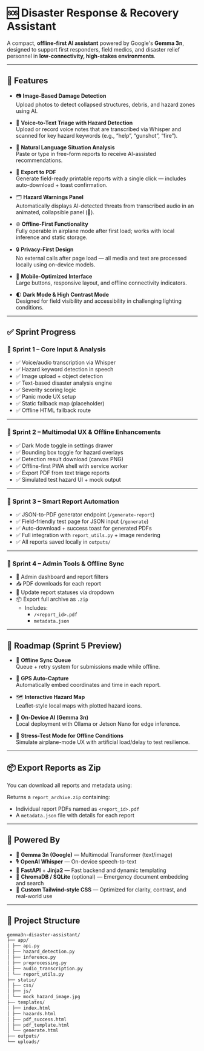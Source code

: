 # 🆘 Disaster Response & Recovery Assistant

A compact, **offline-first AI assistant** powered by Google's **Gemma 3n**, designed to support first responders, field medics, and disaster relief personnel in **low-connectivity, high-stakes environments**.

---

## 🚀 Features

- 📷 **Image-Based Damage Detection**  
  Upload photos to detect collapsed structures, debris, and hazard zones using AI.

- 🎤 **Voice-to-Text Triage with Hazard Detection**  
  Upload or record voice notes that are transcribed via Whisper and scanned for key hazard keywords (e.g., “help”, “gunshot”, “fire”).

- 📝 **Natural Language Situation Analysis**  
  Paste or type in free-form reports to receive AI-assisted recommendations.

- 📄 **Export to PDF**  
  Generate field-ready printable reports with a single click — includes auto-download + toast confirmation.

- 🗂️ **Hazard Warnings Panel**  
  Automatically displays AI-detected threats from transcribed audio in an animated, collapsible panel (🚨).

- 🌐 **Offline-First Functionality**  
  Fully operable in airplane mode after first load; works with local inference and static storage.

- 🔒 **Privacy-First Design**  
  No external calls after page load — all media and text are processed locally using on-device models.

- 📱 **Mobile-Optimized Interface**  
  Large buttons, responsive layout, and offline connectivity indicators.

- 🌓 **Dark Mode & High Contrast Mode**  
  Designed for field visibility and accessibility in challenging lighting conditions.

---

## ✅ Sprint Progress

### 🧩 Sprint 1 – Core Input & Analysis
- ✅ Voice/audio transcription via Whisper
- ✅ Hazard keyword detection in speech
- ✅ Image upload + object detection
- ✅ Text-based disaster analysis engine
- ✅ Severity scoring logic
- ✅ Panic mode UX setup
- ✅ Static fallback map (placeholder)
- ✅ Offline HTML fallback route

---

### 🧩 Sprint 2 – Multimodal UX & Offline Enhancements
- ✅ Dark Mode toggle in settings drawer
- ✅ Bounding box toggle for hazard overlays
- ✅ Detection result download (canvas PNG)
- ✅ Offline-first PWA shell with service worker
- ✅ Export PDF from text triage reports
- ✅ Simulated test hazard UI + mock output

---

### 🧩 Sprint 3 – Smart Report Automation
- ✅ JSON-to-PDF generator endpoint (`/generate-report`)
- ✅ Field-friendly test page for JSON input (`/generate`)
- ✅ Auto-download + success toast for generated PDFs
- ✅ Full integration with `report_utils.py` + image rendering
- ✅ All reports saved locally in `outputs/`

---

### 🧩 Sprint 4 – Admin Tools & Offline Sync

- 🔐 Admin dashboard and report filters  
- 📥 PDF downloads for each report  
- 🔄 Update report statuses via dropdown  
- 📦 Export full archive as `.zip`  
  - Includes:
    - `/<report_id>.pdf`
    - `metadata.json`

---

## 🔭 Roadmap (Sprint 5 Preview)

- 📡 **Offline Sync Queue**  
  Queue + retry system for submissions made while offline.

- 🧭 **GPS Auto-Capture**  
  Automatically embed coordinates and time in each report.

- 🗺️ **Interactive Hazard Map**  
  Leaflet-style local maps with plotted hazard icons.

- 🛜 **On-Device AI (Gemma 3n)**  
  Local deployment with Ollama or Jetson Nano for edge inference.

- 🧪 **Stress-Test Mode for Offline Conditions**  
  Simulate airplane-mode UX with artificial load/delay to test resilience.

---

## 📦 Export Reports as Zip

You can download all reports and metadata using:


Returns a `report_archive.zip` containing:

- Individual report PDFs named as `<report_id>.pdf`
- A `metadata.json` file with details for each report

---

## 🧠 Powered By

- 🤖 **Gemma 3n (Google)** — Multimodal Transformer (text/image)
- 🎙️ **OpenAI Whisper** — On-device speech-to-text
- 🐍 **FastAPI** + **Jinja2** — Fast backend and dynamic templating
- 🧠 **ChromaDB / SQLite** (optional) — Emergency document embedding and search
- 🎨 **Custom Tailwind-style CSS** — Optimized for clarity, contrast, and real-world use

---

## 📁 Project Structure


```bash
gemma3n-disaster-assistant/
├── app/
│ ├── api.py
│ ├── hazard_detection.py
│ ├── inference.py
│ ├── preprocessing.py
│ ├── audio_transcription.py
│ └── report_utils.py
├── static/
│ ├── css/
│ ├── js/
│ └── mock_hazard_image.jpg
├── templates/
│ ├── index.html
│ ├── hazards.html
│ ├── pdf_success.html
│ ├── pdf_template.html
│ └── generate.html
├── outputs/
└── uploads/
```





